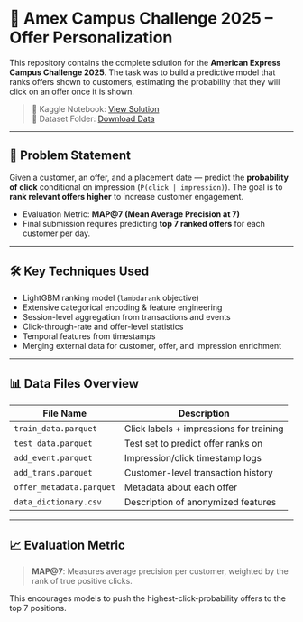 # 🏦 Amex Campus Challenge 2025 – Offer Personalization

This repository contains the complete solution for the **American Express Campus Challenge 2025**. The task was to build a predictive model that ranks offers shown to customers, estimating the probability that they will click on an offer once it is shown.

> 📎 Kaggle Notebook: [View Solution](https://www.kaggle.com/code/rudrakshkawde/main-amex-main)  
> 📁 Dataset Folder: [Download Data](https://drive.google.com/drive/folders/1c9jFRR5eWorz6JbXQ5RQIa9uFk5o7_lD?usp=sharing)

---

## 🧠 Problem Statement

Given a customer, an offer, and a placement date — predict the **probability of click** conditional on impression (`P(click | impression)`). The goal is to **rank relevant offers higher** to increase customer engagement.

- Evaluation Metric: **MAP@7 (Mean Average Precision at 7)**
- Final submission requires predicting **top 7 ranked offers** for each customer per day.

---

## 🛠️ Key Techniques Used

- LightGBM ranking model (`lambdarank` objective)
- Extensive categorical encoding & feature engineering
- Session-level aggregation from transactions and events
- Click-through-rate and offer-level statistics
- Temporal features from timestamps
- Merging external data for customer, offer, and impression enrichment

---

## 📊 Data Files Overview

| File Name                | Description                                    |
|-------------------------|------------------------------------------------|
| `train_data.parquet`    | Click labels + impressions for training        |
| `test_data.parquet`     | Test set to predict offer ranks on             |
| `add_event.parquet`     | Impression/click timestamp logs                |
| `add_trans.parquet`     | Customer-level transaction history             |
| `offer_metadata.parquet`| Metadata about each offer                      |
| `data_dictionary.csv`   | Description of anonymized features             |

---

## 📈 Evaluation Metric

> **MAP@7**: Measures average precision per customer, weighted by the rank of true positive clicks.

This encourages models to push the highest-click-probability offers to the top 7 positions.
